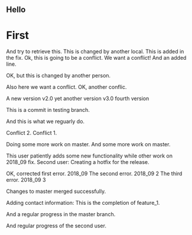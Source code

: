 ## Hello
# First
And try to retrieve this.
This is changed by another local. This is added in the fix.
Ok, this is going to be a conflict.
We want a conflict!
And an
added line.

OK, but this is changed by another person.

Also here we want a conflict.
OK, another conflic.

A new version v2.0
yet another version v3.0
fourth version

This is a commit in testing branch.

And this is what we reguarly do.

Conflict 2. 
Conflict 1.

Doing some more work on master.
And some more work on master.

This user patiently adds some new functionality while other work on 2018_09 fix.
Second user: Creating a hotfix for the release.

OK, corrected first  error. 2018_09
The second error. 2018_09 2
The third error. 2018_09 3

Changes to master merged successfully.

Adding contact information:
This is the completion of feature_1.

And a regular progress in the master branch.

And regular progress of the second user.
